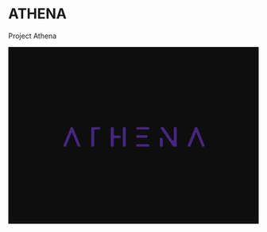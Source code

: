# ATHENA
Project Athena


![thena|512x397](https://github.com/Arthur756/Athena/blob/233627276ddd60c278622738ffd2fa9234c6fbac/ATHENA%20LOGO.jpg)
